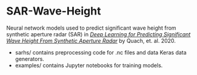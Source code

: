 # SAR-Wave-Height

Neural network models used to predict significant wave height from synthetic aperture radar (SAR) in [*Deep Learning for Predicting Significant Wave Height From Synthetic Aperture Radar*](https://ieeexplore.ieee.org/document/9143500) by Quach, et. al. 2020.

- sarhs/ contains preprocessing code for .nc files and data Keras data generators.
- examples/ contains Jupyter notebooks for training models.

